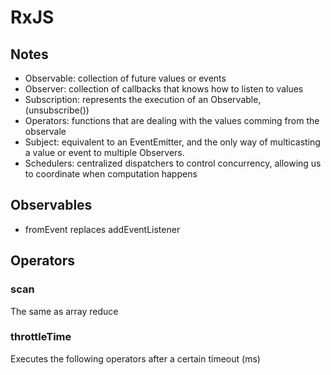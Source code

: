 # RxJS

## Notes
- Observable: collection of future values or events
- Observer: collection of callbacks that knows how to listen to values
- Subscription: represents the execution of an Observable, (unsubscribe())
- Operators: functions that are dealing with the values comming from the observale
- Subject: equivalent to an EventEmitter, and the only way of multicasting a value or event to multiple Observers.
- Schedulers: centralized dispatchers to control concurrency, allowing us to coordinate when computation happens

## Observables
- fromEvent replaces addEventListener

## Operators
### scan
The same as array reduce
### throttleTime
Executes the following operators after a certain timeout (ms)
